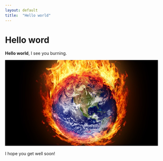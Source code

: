```yaml
---
layout: default 
title:  "Hello world"
---
```


# Hello word

**Hello world**, I see you burning.

![Burning world](/assets/images/blog/burning.jpg)

I hope you get well soon!